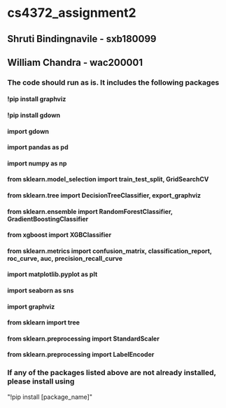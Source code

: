 # cs4372_assignment2

## Shruti Bindingnavile - sxb180099
## William Chandra - wac200001

### The code should run as is. It includes the following packages

#### !pip install graphviz
#### !pip install gdown

#### import gdown
#### import pandas as pd
#### import numpy as np
#### from sklearn.model_selection import train_test_split, GridSearchCV
#### from sklearn.tree import DecisionTreeClassifier, export_graphviz
#### from sklearn.ensemble import RandomForestClassifier, GradientBoostingClassifier
#### from xgboost import XGBClassifier
#### from sklearn.metrics import confusion_matrix, classification_report, roc_curve, auc, precision_recall_curve
#### import matplotlib.pyplot as plt
#### import seaborn as sns
#### import graphviz
#### from sklearn import tree
#### from sklearn.preprocessing import StandardScaler
#### from sklearn.preprocessing import LabelEncoder

### If any of the packages listed above are not already installed, please install using

"!pip install [package_name]"
